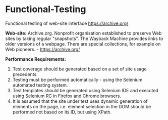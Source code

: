 # Functional-Testing

Functional testing of web-site interface https://archive.org/

**Web-site:**
Archive.org. 
Nonprofit organisation established to preserve Web sites by taking regular "snapshots". The Wayback Machine provides links to older versions of a webpage. There are special collections, for example on Web pioneers. - https://archive.org/

**Performance Requirements:**

1. Test coverage should be generated based on a set of site usage precedents.
2. Testing must be performed automatically - using the Selenium automated testing system.
3. Test templates should be generated using Selenium IDE and executed using Selenium RC in Firefox and Chrome browsers.
4. It is assumed that the site under test uses dynamic generation of elements on the page, i.e. element selection in the DOM should be performed not based on its ID, but using XPath.

